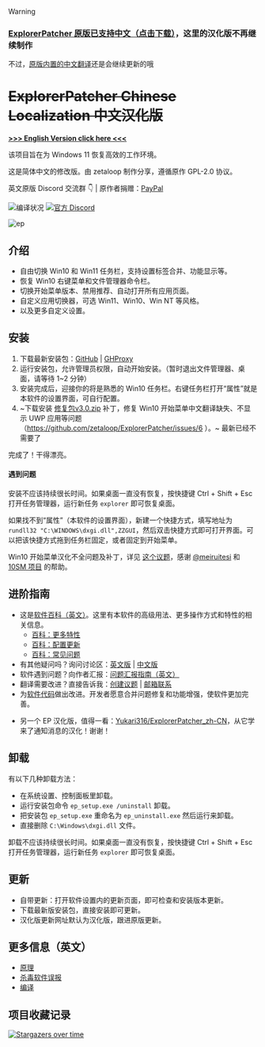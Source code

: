 > [!WARNING]
> ### [ExplorerPatcher 原版已支持中文（点击下载）](https://github.com/valinet/ExplorerPatcher/releases)，这里的汉化版不再继续制作
> 不过，[原版内置的中文翻译](https://github.com/valinet/ExplorerPatcher-L10N)还是会继续更新的哦
# ~~ExplorerPatcher Chinese Localization 中文汉化版~~

[**>>> English Version click here <<<**](https://github.com/valinet/ExplorerPatcher)

该项目旨在为 Windows 11 恢复高效的工作环境。

这是简体中文的修改版。由 zetaloop 制作分享，遵循原作 GPL-2.0 协议。

英文原版 Discord 交流群 👇 | 原作者捐赠：[PayPal](https://www.paypal.com/donate?business=valentingabrielradu%40gmail.com&no_recurring=0&item_name=ExplorerPatcher&currency_code=EUR)

![编译状况](https://github.com/zetaloop/ExplorerPatcher/actions/workflows/build.yml/badge.svg) [![官方 Discord](https://discordapp.com/api/guilds/1155912047897350204/widget.png?style=shield)](https://discord.gg/gsPcfqHTD2)

<img alt="ep" src="https://github.com/zetaloop/ExplorerPatcher/assets/36418285/71462abc-4405-473b-950f-6d9d24c03c4e">

## 介绍

* 自由切换 Win10 和 Win11 任务栏，支持设置标签合并、功能显示等。
* 恢复 Win10 右键菜单和文件管理器命令栏。
* 切换开始菜单版本、禁用推荐、自动打开所有应用页面。
* 自定义应用切换器，可选 Win11、Win10、Win NT 等风格。
* 以及更多自定义设置。

## 安装

1. 下载最新安装包：[GitHub](https://github.com/zetaloop/ExplorerPatcher/releases/latest/download/ep_setup.exe) | [GHProxy](https://ghproxy.com/https://github.com/zetaloop/ExplorerPatcher/releases/latest/download/ep_setup.exe)
2. 运行安装包，允许管理员权限，自动开始安装。（暂时退出文件管理器、桌面，请等待 1~2 分钟）
3. 安装完成后，迎接你的将是熟悉的 Win10 任务栏。右键任务栏打开“属性”就是本软件的设置界面，可自行配置。
4. ~下载安装 [修复包v3.0.zip](https://github.com/zetaloop/ExplorerPatcher/files/12137341/v3.0.zip) 补丁，修复 Win10 开始菜单中文翻译缺失、不显示 UWP 应用等问题（https://github.com/zetaloop/ExplorerPatcher/issues/6 ）。~ 最新已经不需要了

完成了！干得漂亮。

#### 遇到问题

安装不应该持续很长时间。如果桌面一直没有恢复，按快捷键 Ctrl + Shift + Esc 打开任务管理器，运行新任务 `explorer` 即可恢复桌面。

如果找不到“属性”（本软件的设置界面），新建一个快捷方式，填写地址为 `rundll32 "C:\WINDOWS\dxgi.dll",ZZGUI`，然后双击快捷方式即可打开界面。可以把该快捷方式拖到任务栏固定，或者固定到开始菜单。

Win10 开始菜单汉化不全问题及补丁，详见 [这个议题](https://github.com/zetaloop/ExplorerPatcher/issues/6#issuecomment-1236125461)，感谢 [@meiruitesi](https://github.com/meiruitesi) 和 [10SM 项目](https://github.com/bbmaster123/10SM) 的帮助。

## 进阶指南

* 这是[软件百科（英文）](https://github.com/valinet/ExplorerPatcher/wiki)。这里有本软件的高级用法、更多操作方式和特性的相关信息。
  * [百科：更多特性](https://github.com/valinet/ExplorerPatcher/wiki/All-features)
  * [百科：配置更新](https://github.com/valinet/ExplorerPatcher/wiki/Configure-updates)
  * [百科：常见问题](https://github.com/valinet/ExplorerPatcher/wiki/Frequently-asked-questions)
* 有其他疑问吗？询问讨论区：[英文版](https://github.com/valinet/ExplorerPatcher/discussions) | [中文版](https://github.com/zetaloop/ExplorerPatcher/discussions)
* 软件遇到问题？向作者汇报：[问题汇报指南（英文）](https://github.com/valinet/ExplorerPatcher/wiki/Reporting-problems)
* 翻译需要改进？直接告诉我：[创建议题](https://github.com/zetaloop/ExplorerPatcher/issues) | [邮箱联系](mailto:zetaloop@outlook.com)
* 为[软件代码](https://github.com/valinet/ExplorerPatcher/tree/master)做出改进。开发者愿意合并问题修复和功能增强，使软件更加完善。
- 另一个 EP 汉化版，值得一看：[Yukari316/ExplorerPatcher_zh-CN](https://github.com/Yukari316/ExplorerPatcher_zh-CN)，从它学来了通知消息的汉化！谢谢！

## 卸载

有以下几种卸载方法：
* 在系统设置、控制面板里卸载。
* 运行安装包命令 `ep_setup.exe /uninstall` 卸载。
* 把安装包 `ep_setup.exe` 重命名为 `ep_uninstall.exe` 然后运行来卸载。
* 直接删除 `C:\Windows\dxgi.dll` 文件。

卸载不应该持续很长时间。如果桌面一直没有恢复，按快捷键 Ctrl + Shift + Esc 打开任务管理器，运行新任务 `explorer` 即可恢复桌面。

## 更新

* 自带更新：打开软件设置内的更新页面，即可检查和安装版本更新。
* 下载最新版安装包，直接安装即可更新。
* 汉化版更新网址默认为汉化版，跟进原版更新。

## 更多信息（英文）

* [原理](https://github.com/valinet/ExplorerPatcher/wiki/How-does-it-work)
* [杀毒软件误报](https://github.com/valinet/ExplorerPatcher/wiki/Antivirus-false-positives)
* [编译](https://github.com/valinet/ExplorerPatcher/wiki/Compiling)

## 项目收藏记录

[![Stargazers over time](https://starchart.cc/zetaloop/ExplorerPatcher.svg)](https://starchart.cc/zetaloop/ExplorerPatcher)
